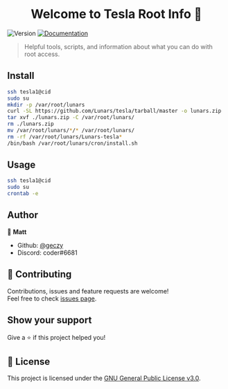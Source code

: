 <h1 align="center">Welcome to Tesla Root Info 👋</h1>
<p>
  <img alt="Version" src="https://img.shields.io/badge/version-1.0-blue.svg?cacheSeconds=2592000" />
  <a href="https://github.com/Lunars/tesla/wiki">
    <img alt="Documentation" src="https://img.shields.io/badge/documentation-yes-brightgreen.svg" target="_blank" />
  </a>
</p>

> Helpful tools, scripts, and information about what you can do with root access.

## Install

```sh
ssh tesla1@cid
sudo su
mkdir -p /var/root/lunars
curl -SL https://github.com/Lunars/tesla/tarball/master -o lunars.zip
tar xvf ./lunars.zip -C /var/root/lunars/
rm ./lunars.zip
mv /var/root/lunars/*/* /var/root/lunars/
rm -rf /var/root/lunars/Lunars-tesla*
/bin/bash /var/root/lunars/cron/install.sh
```

## Usage

```sh
ssh tesla1@cid
sudo su
crontab -e
```

## Author

👤 **Matt**

* Github: [@geczy](https://github.com/geczy)
* Discord: coder#6681

## 🤝 Contributing

Contributions, issues and feature requests are welcome!<br />Feel free to check [issues page](https://github.com/Lunars/tesla/issues).

## Show your support

Give a ⭐️ if this project helped you!

## 📝 License

This project is licensed under the [GNU General Public License v3.0](https://github.com/Lunars/tesla/blob/master/LICENSE).
